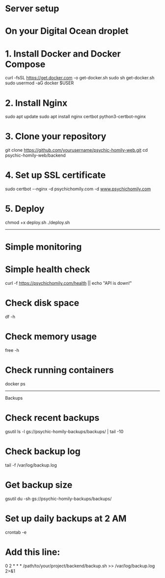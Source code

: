# Server setup

# On your Digital Ocean droplet

# 1. Install Docker and Docker Compose

curl -fsSL https://get.docker.com -o get-docker.sh
sudo sh get-docker.sh
sudo usermod -aG docker $USER

# 2. Install Nginx

sudo apt update
sudo apt install nginx certbot python3-certbot-nginx

# 3. Clone your repository

git clone https://github.com/yourusername/psychic-homily-web.git
cd psychic-homily-web/backend

# 4. Set up SSL certificate

sudo certbot --nginx -d psychichomily.com -d www.psychichomily.com

# 5. Deploy

chmod +x deploy.sh
./deploy.sh

---

# Simple monitoring

# Simple health check

curl -f https://psychichomily.com/health || echo "API is down!"

# Check disk space

df -h

# Check memory usage

free -h

# Check running containers

docker ps

---

Backups

# Check recent backups

gsutil ls -l gs://psychic-homily-backups/backups/ | tail -10

# Check backup log

tail -f /var/log/backup.log

# Get backup size

gsutil du -sh gs://psychic-homily-backups/backups/

# Set up daily backups at 2 AM

crontab -e

# Add this line:

0 2 \* \* \* /path/to/your/project/backend/backup.sh >> /var/log/backup.log 2>&1
